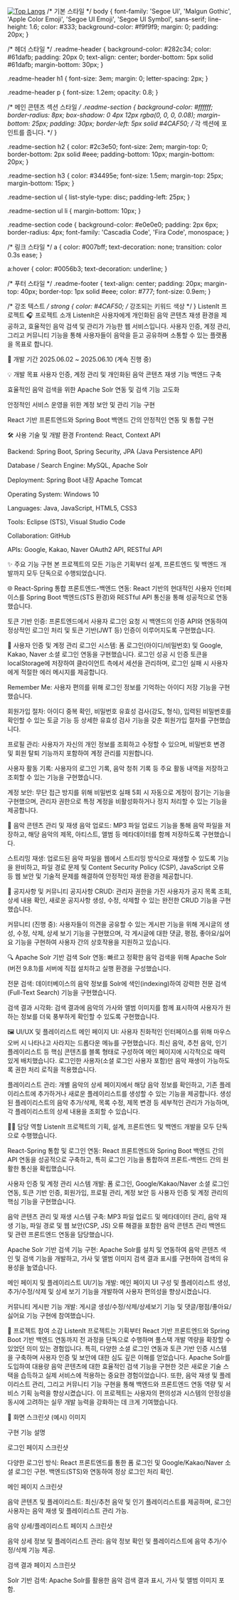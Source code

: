 [![Top Langs](https://github-readme-stats.vercel.app/api/top-langs/?username=bsh-ui)](https://github.com/anuraghazra/github-readme-stats)
/* 기본 스타일 */
body {
    font-family: 'Segoe UI', 'Malgun Gothic', 'Apple Color Emoji', 'Segoe UI Emoji', 'Segoe UI Symbol', sans-serif;
    line-height: 1.6;
    color: #333;
    background-color: #f9f9f9;
    margin: 0;
    padding: 20px;
}

/* 헤더 스타일 */
.readme-header {
    background-color: #282c34;
    color: #61dafb;
    padding: 20px 0;
    text-align: center;
    border-bottom: 5px solid #61dafb;
    margin-bottom: 30px;
}

.readme-header h1 {
    font-size: 3em;
    margin: 0;
    letter-spacing: 2px;
}

.readme-header p {
    font-size: 1.2em;
    opacity: 0.8;
}

/* 메인 콘텐츠 섹션 스타일 */
.readme-section {
    background-color: #ffffff;
    border-radius: 8px;
    box-shadow: 0 4px 12px rgba(0, 0, 0, 0.08);
    margin-bottom: 25px;
    padding: 30px;
    border-left: 5px solid #4CAF50; /* 각 섹션에 포인트를 줍니다. */
}

.readme-section h2 {
    color: #2c3e50;
    font-size: 2em;
    margin-top: 0;
    border-bottom: 2px solid #eee;
    padding-bottom: 10px;
    margin-bottom: 20px;
}

.readme-section h3 {
    color: #34495e;
    font-size: 1.5em;
    margin-top: 25px;
    margin-bottom: 15px;
}

.readme-section ul {
    list-style-type: disc;
    padding-left: 25px;
}

.readme-section ul li {
    margin-bottom: 10px;
}

.readme-section code {
    background-color: #e0e0e0;
    padding: 2px 6px;
    border-radius: 4px;
    font-family: 'Cascadia Code', 'Fira Code', monospace;
}

/* 링크 스타일 */
a {
    color: #007bff;
    text-decoration: none;
    transition: color 0.3s ease;
}

a:hover {
    color: #0056b3;
    text-decoration: underline;
}

/* 푸터 스타일 */
.readme-footer {
    text-align: center;
    padding: 20px;
    margin-top: 40px;
    border-top: 1px solid #eee;
    color: #777;
    font-size: 0.9em;
}

/* 강조 텍스트 */
strong {
    color: #4CAF50; /* 강조되는 키워드 색상 */
}
ListenIt 프로젝트
🎧 프로젝트 소개
ListenIt은 사용자에게 개인화된 음악 콘텐츠 재생 환경을 제공하고, 효율적인 음악 검색 및 관리가 가능한 웹 서비스입니다. 사용자 인증, 계정 관리, 그리고 커뮤니티 기능을 통해 사용자들이 음악을 듣고 공유하며 소통할 수 있는 플랫폼을 목표로 합니다.

📅 개발 기간
2025.06.02 ~ 2025.06.10 (계속 진행 중)

💡 개발 목표
사용자 인증, 계정 관리 및 개인화된 음악 콘텐츠 재생 기능 백엔드 구축

효율적인 음악 검색을 위한 Apache Solr 연동 및 검색 기능 고도화

안정적인 서비스 운영을 위한 계정 보안 및 관리 기능 구현

React 기반 프론트엔드와 Spring Boot 백엔드 간의 안정적인 연동 및 통합 구현

🛠️ 사용 기술 및 개발 환경
Frontend: React, Context API

Backend: Spring Boot, Spring Security, JPA (Java Persistence API)

Database / Search Engine: MySQL, Apache Solr

Deployment: Spring Boot 내장 Apache Tomcat

Operating System: Windows 10

Languages: Java, JavaScript, HTML5, CSS3

Tools: Eclipse (STS), Visual Studio Code

Collaboration: GitHub

APIs: Google, Kakao, Naver OAuth2 API, RESTful API

✨ 주요 기능 구현
본 프로젝트의 모든 기능은 기획부터 설계, 프론트엔드 및 백엔드 개발까지 모두 단독으로 수행되었습니다.

🌐 React-Spring 통합
프론트엔드-백엔드 연동: React 기반의 현대적인 사용자 인터페이스를 Spring Boot 백엔드(STS 환경)와 RESTful API 통신을 통해 성공적으로 연동했습니다.

토큰 기반 인증: 프론트엔드에서 사용자 로그인 요청 시 백엔드의 인증 API와 연동하여 정상적인 로그인 처리 및 토큰 기반(JWT 등) 인증이 이루어지도록 구현했습니다.

🔐 사용자 인증 및 계정 관리
로그인 시스템: 폼 로그인(아이디/비밀번호) 및 Google, Kakao, Naver 소셜 로그인 연동을 구현했습니다. 로그인 성공 시 인증 토큰을 localStorage에 저장하여 클라이언트 측에서 세션을 관리하며, 로그인 실패 시 사용자에게 적절한 에러 메시지를 제공합니다.

Remember Me: 사용자 편의를 위해 로그인 정보를 기억하는 아이디 저장 기능을 구현했습니다.

회원가입 절차: 아이디 중복 확인, 비밀번호 유효성 검사(강도, 형식), 입력된 비밀번호를 확인할 수 있는 토글 기능 등 상세한 유효성 검사 기능을 갖춘 회원가입 절차를 구현했습니다.

프로필 관리: 사용자가 자신의 개인 정보를 조회하고 수정할 수 있으며, 비밀번호 변경 및 회원 탈퇴 기능까지 포함하여 계정 관리를 지원합니다.

사용자 활동 기록: 사용자의 로그인 기록, 음악 청취 기록 등 주요 활동 내역을 저장하고 조회할 수 있는 기능을 구현했습니다.

계정 보안: 무단 접근 방지를 위해 비밀번호 실패 5회 시 자동으로 계정이 잠기는 기능을 구현했으며, 관리자 권한으로 특정 계정을 비활성화하거나 정지 처리할 수 있는 기능을 제공합니다.

🎵 음악 콘텐츠 관리 및 재생
음악 업로드: MP3 파일 업로드 기능을 통해 음악 파일을 저장하고, 해당 음악의 제목, 아티스트, 앨범 등 메타데이터를 함께 저장하도록 구현했습니다.

스트리밍 재생: 업로드된 음악 파일을 웹에서 스트리밍 방식으로 재생할 수 있도록 기능을 완비하고, 파일 경로 문제 및 Content Security Policy (CSP), JavaScript 오류 등 웹 보안 및 기술적 문제를 해결하여 안정적인 재생 환경을 제공합니다.

📝 공지사항 및 커뮤니티
공지사항 CRUD: 관리자 권한을 가진 사용자가 공지 목록 조회, 상세 내용 확인, 새로운 공지사항 생성, 수정, 삭제할 수 있는 완전한 CRUD 기능을 구현했습니다.

커뮤니티 (진행 중): 사용자들이 의견을 공유할 수 있는 게시판 기능을 위해 게시글의 생성, 수정, 삭제, 상세 보기 기능을 구현했으며, 각 게시글에 대한 댓글, 평점, 좋아요/싫어요 기능을 구현하여 사용자 간의 상호작용을 지원하고 있습니다.

🔍 Apache Solr 기반 검색
Solr 연동: 빠르고 정확한 음악 검색을 위해 Apache Solr (버전 9.8.1)를 서버에 직접 설치하고 실행 환경을 구성했습니다.

전문 검색: 데이터베이스의 음악 정보를 Solr에 색인(indexing)하여 강력한 전문 검색(Full-Text Search) 기능을 구현했습니다.

검색 결과 시각화: 검색 결과에 음악의 가사와 앨범 이미지를 함께 표시하여 사용자가 원하는 정보를 더욱 풍부하게 확인할 수 있도록 구현했습니다.

🖼️ UI/UX 및 플레이리스트
메인 페이지 UI: 사용자 친화적인 인터페이스를 위해 마우스 오버 시 나타나고 사라지는 드롭다운 메뉴를 구현했습니다. 최신 음악, 추천 음악, 인기 플레이리스트 등 핵심 콘텐츠를 블록 형태로 구성하여 메인 페이지에 시각적으로 매력 있게 배치했습니다. 로그인한 사용자(소셜 로그인 사용자 포함)만 음악 재생이 가능하도록 권한 처리 로직을 적용했습니다.

플레이리스트 관리: 개별 음악의 상세 페이지에서 해당 음악 정보를 확인하고, 기존 플레이리스트에 추가하거나 새로운 플레이리스트를 생성할 수 있는 기능을 제공합니다. 생성된 플레이리스트의 음악 추가/삭제, 목록 수정, 제목 변경 등 세부적인 관리가 가능하며, 각 플레이리스트의 상세 내용을 조회할 수 있습니다.

🧑‍💻 담당 역할
ListenIt 프로젝트의 기획, 설계, 프론트엔드 및 백엔드 개발을 모두 단독으로 수행했습니다.

React-Spring 통합 및 로그인 연동: React 프론트엔드와 Spring Boot 백엔드 간의 API 연동을 성공적으로 구축하고, 특히 로그인 기능을 통합하여 프론트-백엔드 간의 원활한 통신을 확립했습니다.

사용자 인증 및 계정 관리 시스템 개발: 폼 로그인, Google/Kakao/Naver 소셜 로그인 연동, 토큰 기반 인증, 회원가입, 프로필 관리, 계정 보안 등 사용자 인증 및 계정 관리의 핵심 기능을 구현했습니다.

음악 콘텐츠 관리 및 재생 시스템 구축: MP3 파일 업로드 및 메타데이터 관리, 음악 재생 기능, 파일 경로 및 웹 보안(CSP, JS) 오류 해결을 포함한 음악 콘텐츠 관리 백엔드 및 관련 프론트엔드 연동을 담당했습니다.

Apache Solr 기반 검색 기능 구현: Apache Solr를 설치 및 연동하여 음악 콘텐츠 색인 및 검색 기능을 개발하고, 가사 및 앨범 이미지 검색 결과 표시를 구현하여 검색의 유용성을 높였습니다.

메인 페이지 및 플레이리스트 UI/기능 개발: 메인 페이지 UI 구성 및 플레이리스트 생성, 추가/수정/삭제 및 상세 보기 기능을 개발하여 사용자 편의성을 향상시켰습니다.

커뮤니티 게시판 기능 개발: 게시글 생성/수정/삭제/상세보기 기능 및 댓글/평점/좋아요/싫어요 기능 구현에 참여했습니다.

💭 프로젝트 참여 소감
ListenIt 프로젝트는 기획부터 React 기반 프론트엔드와 Spring Boot 기반 백엔드 연동까지 전 과정을 단독으로 수행하며 풀스택 개발 역량을 확장할 수 있었던 의미 있는 경험입니다. 특히, 다양한 소셜 로그인 연동과 토큰 기반 인증 시스템을 구축하며 사용자 인증 및 보안에 대한 심도 깊은 이해를 얻었습니다. Apache Solr를 도입하여 대용량 음악 콘텐츠에 대한 효율적인 검색 기능을 구현한 것은 새로운 기술 스택을 습득하고 실제 서비스에 적용하는 중요한 경험이었습니다. 또한, 음악 재생 및 플레이리스트 관리, 그리고 커뮤니티 기능 구현을 통해 백엔드와 프론트엔드 연동 역량 및 서비스 기획 능력을 향상시켰습니다. 이 프로젝트는 사용자의 편의성과 시스템의 안정성을 동시에 고려하는 실무 개발 능력을 강화하는 데 크게 기여했습니다.

📸 화면 스크린샷 (예시)
이미지

구현 기능 설명

로그인 페이지 스크린샷

다양한 로그인 방식: React 프론트엔드를 통한 폼 로그인 및 Google/Kakao/Naver 소셜 로그인 구현. 백엔드(STS)와 연동하여 정상 로그인 처리 확인.

메인 페이지 스크린샷

음악 콘텐츠 및 플레이리스트: 최신/추천 음악 및 인기 플레이리스트를 제공하며, 로그인 사용자는 음악 재생 및 플레이리스트 관리 가능.

음악 상세/플레이리스트 페이지 스크린샷

음악 상세 정보 및 플레이리스트 관리: 음악 정보 확인 및 플레이리스트에 음악 추가/수정/삭제 기능 제공.

검색 결과 페이지 스크린샷

Solr 기반 검색: Apache Solr를 활용한 음악 검색 결과 표시, 가사 및 앨범 이미지 포함.

